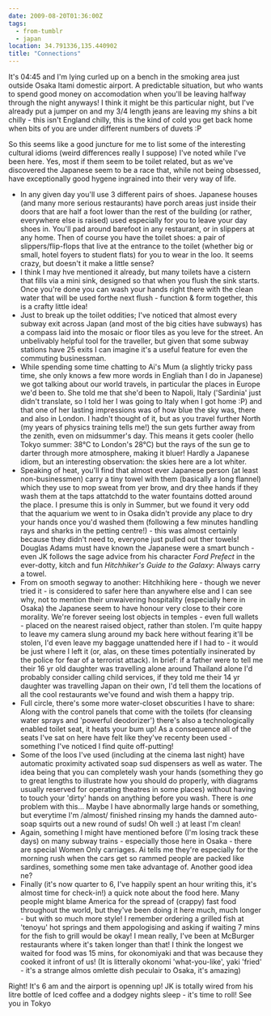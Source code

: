 ```yaml
---
date: 2009-08-20T01:36:00Z
tags:
  - from-tumblr
  - japan
location: 34.791336,135.440902
title: "Connections"
---
```


It's 04:45 and I'm lying curled up on a bench in the smoking area just outside Osaka Itami domestic airport. A predictable situation, but who wants to spend good money on accomodation when you'll be leaving halfway through the night anyways! I think it might be this particular night, but I've already put a jumper on and my 3/4 length jeans are leaving my shins a bit chilly - this isn't England chilly, this is the kind of cold you get back home when bits of you are under different numbers of duvets :P

So this seems like a good juncture for me to list some of the interesting cultural idioms (weird differences really I suppose) I've noted while I've been here. Yes, most if them seem to be toilet related, but as we've discovered the Japanese seem to be a race that, while not being obsessed, have exceptionally good hygene ingrained into their very way of life.

- In any given day you'll use 3 different pairs of shoes. Japanese houses (and many more serious restaurants) have porch areas just inside their doors that are half a foot lower than the rest of the building (or rather, everywhere else is raised) used especially for you to leave your day shoes in. You'll pad around barefoot in any restaurant, or in slippers at any home. Then of course you have the toilet shoes: a pair of slippers/flip-flops that live at the entrance to the toilet (whether big or small, hotel foyers to student flats) for you to wear in the loo. It seems crazy, but doesn't it make a little sense?
- I think I may hve mentioned it already, but many toilets have a cistern that fills via a mini sink, designed so that when you flush the sink starts. Once you're done you can wash your hands right there with the clean water that will be used forthe next flush - function &amp; form together, this is a crafty little idea!
- Just to break up the toilet oddities; I've noticed that almost every subway exit across Japan (and most of the big cities have subways) has a compass laid into the mosaic or floor tiles as you leve for the street. An unbelivably helpful tool for the traveller, but given that some subway stations have 25 exits I can imagine it's a useful feature for even the commuting businessman.
- While spending some time chatting to Ai's Mum (a slightly tricky pass time, she only knows a few more words in Engliah than I do in Japanese) we got talking about our world travels, in particular the places in Europe we'd been to. She told me that she'd been to Napoli, Italy ('Sardinia' just didn't translate, so I told her I was going to Italy when I got home :P) and that one of her lasting impressions was of how blue the sky was, there and also in London. I hadn't thought of it, but as you travel further North (my years of physics training tells me!) the sun gets further away from the zenith, even on midsummer's day. This means it gets cooler (hello Tokyo summer: 38°C to London's 28°C) but the rays of the sun ge to darter through more atmosphere, making it bluer! Hardly a Japanese idiom, but an interesting observation: the skies here are a lot whiter.
- Speaking of heat, you'll find that almost ever Japanese person (at least non-businessmen) carry a tiny towel with them (basically a long flannel) which they use to mop sweat from yer brow, and dry thee hands if they wash them at the taps attatchdd to the water fountains dotted around the place. I presume this is only in Summer, but we found it very odd that the aquarium we went to in Osaka didn't provide any place to dry your hands once you'd washed them (following a few minutes handling rays and sharks in the petting centre!) - this was almost certainly because they didn't need to, everyone just pulled out ther towels! Douglas Adams must have known the Japanese were a smart bunch - even JK follows the sage advice from his character _Ford Prefect_ in the ever-dotty, kitch and fun _Hitchhiker's Guide to the Galaxy_: Always carry a towel.
- From on smooth segway to another: Hitchhiking here - though we never tried it - is considered to safer here than anywhere else and I can see why, not to mention their unwaivering hospitality (especially here in Osaka) the Japanese seem to have honour very close to their core morality. We're forever seeing lost objects in temples - even full wallets - placed on the nearest raised object, rather than stolen. I'm quite happy to leave my camera slung around my back here without fearing it'll be stolen, I'd even leave my baggage unattended here if I had to - it would be just where I left it (or, alas, on these times potentially insinerated by the police for fear of a terrorist attack). In brief: if a father were to tell me their 16 yr old daughter was travelling alone around Thailand alone I'd probably consider calling child services, if they told me their 14 yr daughter was travelling Japan on their own, I'd tell them the locations of all the cool restaurants we've found and wish them a happy trip.
- Full circle, there's some more water-closet obscurities I have to share: Along with the control panels that come with the toilets (for cleansing water sprays and 'powerful deodorizer') there's also a technologically enabled toilet seat, it heats your bum up! As a consequence all of the seats I've sat on here have felt like they've recenty been used - something I've noticed I find quite off-putting!
- Some of the loos I've used (including at the cinema last night) have automatic proximity activated soap sud dispensers as well as water. The idea being that you can completely wash your hands (something they go to great lengths to illustrate how you should do properly, with diagrams usually reserved for operating theatres in some places) without having to touch your 'dirty' hands on anything before you wash. There is _one_ problem with this... Maybe I have abnormally large hands or something, but everytime I'm /almost/ finished rinsing my hands the damned auto-soap squirts out a new round of suds! Oh well :) at least I'm clean!
- Again, something I might have mentioned before (I'm losing track these days) on many subway trains - especially those here in Osaka - there are special Women Only carriages. Ai tells me they're especially for the morning rush when the cars get so rammed people are packed like sardines, something some men take advantage of. Another good idea ne?
- Finally (it's now quarter to 6, I've happily spent an hour writing this, it's almost time for check-in!) a quick note about the food here. Many people might blame America for the spread of (crappy) fast food throughout the world, but they've been doing it here much, much longer - but with so much more style! I remember ordering a grilled fish at 'tenoyu' hot springs and them appologising and asking if waiting 7 mins for the fish to grill would be okay! I mean really, I've been at McBurger restaurants where it's taken longer than that! I think the longest we waited for food was 15 mins, for okonomiyaki and that was because they cooked it infront of us! (It is litterally okonomi 'what-you-like', yaki 'fried' - it's a strange almos omlette dish peculair to Osaka, it's amazing)

Right! It's 6 am and the airport is openning up! JK is totally wired from his litre bottle of Iced coffee and a dodgey nights sleep - it's time to roll! See you in Tokyo
